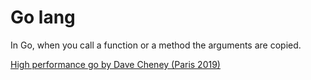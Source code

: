# Go lang

In Go, when you call a function or a method the arguments are copied.

[High performance go by Dave Cheney (Paris
2019)](https://dave.cheney.net/high-performance-go-workshop/dotgo-paris.html)
